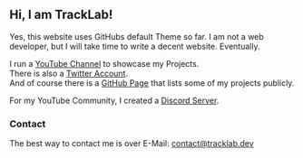 ## Hi, I am TrackLab!

Yes, this website uses GitHubs default Theme so far. I am not a web developer, but I will take time to write a decent website. Eventually.

I run a [YouTube Channel](https://www.youtube.com/c/TrackLab/featured) to showcase my Projects.<br/>
There is also a [Twitter Account](https://twitter.com/TrackLabs).<br/>
And of course there is a [GitHub Page](https://github.com/TrackLab) that lists some of my projects publicly.<br/>  

For my YouTube Community, I created a [Discord Server](https://discord.com/invite/8yzVHS7XUF).<br/>

### Contact
The best way to contact me is over E-Mail: contact@tracklab.dev

